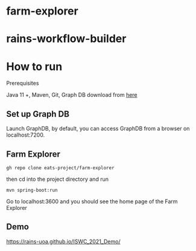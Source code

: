 # farm-explorer

# rains-workflow-builder

# How to run

Prerequisites

Java 11 +,
Maven,
Git, 
Graph DB download from <a href="https://graphdb.ontotext.com/">here</a>

## Set up Graph DB
Launch GraphDB, by default, you can access GraphDB from a browser on localhost:7200.

## Farm Explorer

````
gh repo clone eats-project/farm-explorer
````

then cd into the project directory and run 

````
mvn spring-boot:run
````

Go to localhost:3600 and you should see the home page of the Farm Explorer


## Demo 

https://rains-uoa.github.io/ISWC_2021_Demo/
